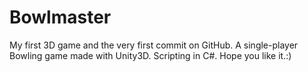 # Bowlmaster
My first 3D game and the very first commit on GitHub.
A single-player Bowling game made with Unity3D.
Scripting in C#.
Hope you like it.:)

